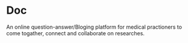 # Doc
An online question-answer/Bloging platform for medical practioners to come togather, connect and collaborate on researches.
